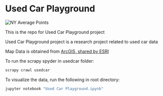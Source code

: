 # Used Car Playground
![NY Average Points](ny.png "NY Average Points")

This is the repo for Used Car Playground project  

Used Car Playground project is a research project related to used car data

Map Data is obtained from [ArcGIS, shared by ESRI](https://www.arcgis.com/home/item.html?id=8d2012a2016e484dafaac0451f9aea24)

To run the scrapy spyder in usedcar folder:
```bash
scrapy crawl usedcar
```

To visualize the data, run the following in root directory:
```bash
jupyter notebook "Used Car Playground.ipynb"
```